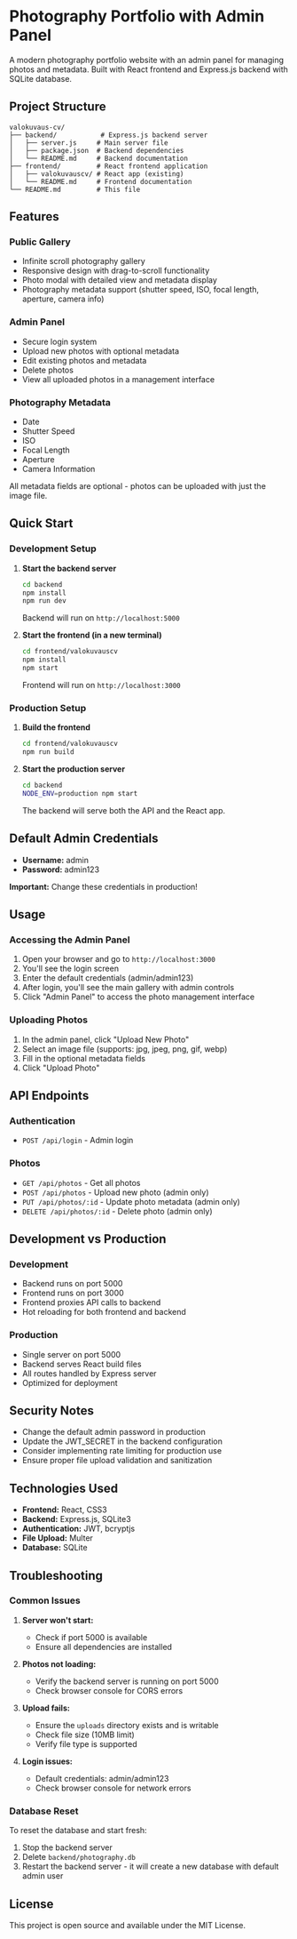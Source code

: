 # Photography Portfolio with Admin Panel

A modern photography portfolio website with an admin panel for managing photos and metadata. Built with React frontend and Express.js backend with SQLite database.

## Project Structure

```
valokuvaus-cv/
├── backend/           # Express.js backend server
│   ├── server.js     # Main server file
│   ├── package.json  # Backend dependencies
│   └── README.md     # Backend documentation
├── frontend/         # React frontend application
│   ├── valokuvauscv/ # React app (existing)
│   └── README.md     # Frontend documentation
└── README.md         # This file
```

## Features

### Public Gallery
- Infinite scroll photography gallery
- Responsive design with drag-to-scroll functionality
- Photo modal with detailed view and metadata display
- Photography metadata support (shutter speed, ISO, focal length, aperture, camera info)

### Admin Panel
- Secure login system
- Upload new photos with optional metadata
- Edit existing photos and metadata
- Delete photos
- View all uploaded photos in a management interface

### Photography Metadata
- Date
- Shutter Speed
- ISO
- Focal Length
- Aperture
- Camera Information

All metadata fields are optional - photos can be uploaded with just the image file.

## Quick Start

### Development Setup

1. **Start the backend server**
   ```bash
   cd backend
   npm install
   npm run dev
   ```
   Backend will run on `http://localhost:5000`

2. **Start the frontend (in a new terminal)**
   ```bash
   cd frontend/valokuvauscv
   npm install
   npm start
   ```
   Frontend will run on `http://localhost:3000`

### Production Setup

1. **Build the frontend**
   ```bash
   cd frontend/valokuvauscv
   npm run build
   ```

2. **Start the production server**
   ```bash
   cd backend
   NODE_ENV=production npm start
   ```
   The backend will serve both the API and the React app.

## Default Admin Credentials
- **Username:** admin
- **Password:** admin123

**Important:** Change these credentials in production!

## Usage

### Accessing the Admin Panel

1. Open your browser and go to `http://localhost:3000`
2. You'll see the login screen
3. Enter the default credentials (admin/admin123)
4. After login, you'll see the main gallery with admin controls
5. Click "Admin Panel" to access the photo management interface

### Uploading Photos

1. In the admin panel, click "Upload New Photo"
2. Select an image file (supports: jpg, jpeg, png, gif, webp)
3. Fill in the optional metadata fields
4. Click "Upload Photo"

## API Endpoints

### Authentication
- `POST /api/login` - Admin login

### Photos
- `GET /api/photos` - Get all photos
- `POST /api/photos` - Upload new photo (admin only)
- `PUT /api/photos/:id` - Update photo metadata (admin only)
- `DELETE /api/photos/:id` - Delete photo (admin only)

## Development vs Production

### Development
- Backend runs on port 5000
- Frontend runs on port 3000
- Frontend proxies API calls to backend
- Hot reloading for both frontend and backend

### Production
- Single server on port 5000
- Backend serves React build files
- All routes handled by Express server
- Optimized for deployment

## Security Notes

- Change the default admin password in production
- Update the JWT_SECRET in the backend configuration
- Consider implementing rate limiting for production use
- Ensure proper file upload validation and sanitization

## Technologies Used

- **Frontend:** React, CSS3
- **Backend:** Express.js, SQLite3
- **Authentication:** JWT, bcryptjs
- **File Upload:** Multer
- **Database:** SQLite

## Troubleshooting

### Common Issues

1. **Server won't start:**
   - Check if port 5000 is available
   - Ensure all dependencies are installed

2. **Photos not loading:**
   - Verify the backend server is running on port 5000
   - Check browser console for CORS errors

3. **Upload fails:**
   - Ensure the `uploads` directory exists and is writable
   - Check file size (10MB limit)
   - Verify file type is supported

4. **Login issues:**
   - Default credentials: admin/admin123
   - Check browser console for network errors

### Database Reset

To reset the database and start fresh:
1. Stop the backend server
2. Delete `backend/photography.db`
3. Restart the backend server - it will create a new database with default admin user

## License

This project is open source and available under the MIT License. 
